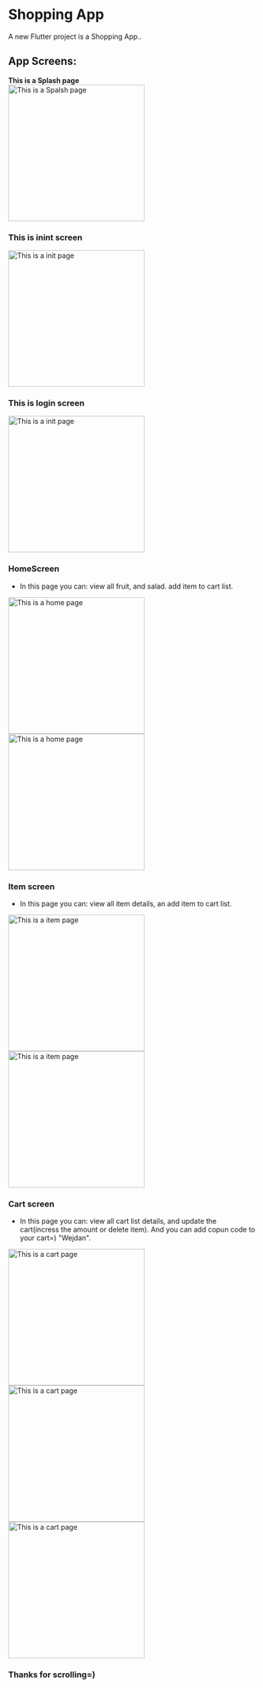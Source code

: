 # Shopping App

A new Flutter project is a Shopping App..

## App Screens:



**This is a Splash page**\
<img width="276" alt="This is a Spalsh page" src="/assets/Screens_for_Readme/Screen1.png">

### This is inint screen 
<img width="276" alt="This is a init page" src="/assets/Screens_for_Readme/Screen2.png">

### This is login screen 
<img width="276" alt="This is a init page" src="/assets/Screens_for_Readme/Screen3.png">

### HomeScreen
- In this page you can: view all fruit, and salad. add item to cart list.
<img width="276" alt="This is a home page" src="/assets/Screens_for_Readme/Screen4.png">
<img width="276" alt="This is a home page" src="/assets/Screens_for_Readme/Screen5.png">

### Item screen

- In this page you can: view all item details, an add item to cart list.
<img width="276" alt="This is a item page" src="/assets/Screens_for_Readme/Screen6.png">
<img width="276" alt="This is a item page" src="/assets/Screens_for_Readme/Screen7.png">

### Cart screen

- In this page you can: view all cart list details, and update the cart(incress the amount or delete item).
 And you can add copun code to your cart=) "Wejdan".
 <img width="276" alt="This is a cart page" src="/assets/Screens_for_Readme/Screen8.png">
<img width="276" alt="This is a cart page" src="/assets/Screens_for_Readme/Screen9.png">
<img width="276" alt="This is a cart page" src="/assets/Screens_for_Readme/Screen10.png">

### Thanks for scrolling=)
